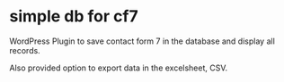 # simple db for cf7

WordPress Plugin to save contact form 7 in the database and display all records.

Also provided option to export data in the excelsheet, CSV.
